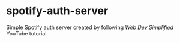 # spotify-auth-server

Simple Spotify auth server created by following *[Web Dev Simplified](https://youtu.be/Xcet6msf3eE)* YouTube tutorial.

